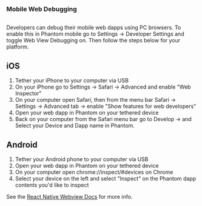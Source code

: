 
### Mobile Web Debugging

<figure><img src="../.gitbook/assets/Developer Settings.png" alt=""><figcaption></figcaption></figure>

Developers can debug their mobile web dapps using PC browsers. To enable this in Phantom mobile go to Settings -> Developer Settings and toggle Web View Debugging on. Then follow the steps below for your platform.

## iOS
1. Tether your iPhone to your computer via USB
2. On your iPhone go to Settings -> Safari -> Advanced and enable "Web Inspector" 
3. On your computer open Safari, then from the menu bar Safari -> Settings -> Advanced tab -> enable "Show features for web developers"
4. Open your web dapp in Phantom on your tethered device
5. Back on your computer from the Safari menu bar go to Develop -> and Select your Device and Dapp name in Phantom.

## Android
1. Tether your Android phone to your computer via USB 
2. Open your web dapp in Phantom on your tethered device
3. On your computer open chrome://inspect/#devices on Chrome
4. Select your device on the left and select "Inspect" on the Phantom dapp contents you'd like to inspect

See the [React Native Webview Docs](https://github.com/react-native-webview/react-native-webview/blob/master/docs/Debugging.md#debugging-webview-contents) for more info.